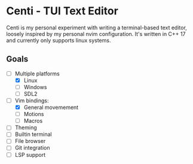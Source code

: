 # Centi - TUI Text Editor

Centi is my personal experiment with writing a terminal-based text editor, loosely inspired by my personal nvim configuration. It's written in C++ 17 and currently only supports linux systems.

## Goals

- [ ] Multiple platforms
    - [x] Linux
    - [ ] Windows
    - [ ] SDL2
- [ ] Vim bindings:
    - [x] General movemement
    - [ ] Motions
    - [ ] Macros
- [ ] Theming
- [ ] Builtin terminal
- [ ] File browser
- [ ] Git integration
- [ ] LSP support
